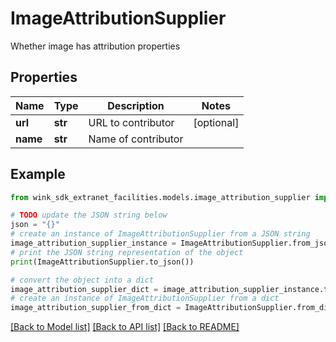 # ImageAttributionSupplier

Whether image has attribution properties

## Properties

Name | Type | Description | Notes
------------ | ------------- | ------------- | -------------
**url** | **str** | URL to contributor | [optional] 
**name** | **str** | Name of contributor | 

## Example

```python
from wink_sdk_extranet_facilities.models.image_attribution_supplier import ImageAttributionSupplier

# TODO update the JSON string below
json = "{}"
# create an instance of ImageAttributionSupplier from a JSON string
image_attribution_supplier_instance = ImageAttributionSupplier.from_json(json)
# print the JSON string representation of the object
print(ImageAttributionSupplier.to_json())

# convert the object into a dict
image_attribution_supplier_dict = image_attribution_supplier_instance.to_dict()
# create an instance of ImageAttributionSupplier from a dict
image_attribution_supplier_from_dict = ImageAttributionSupplier.from_dict(image_attribution_supplier_dict)
```
[[Back to Model list]](../README.md#documentation-for-models) [[Back to API list]](../README.md#documentation-for-api-endpoints) [[Back to README]](../README.md)


